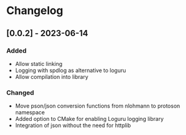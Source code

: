 # Changelog

## [0.0.2] - 2023-06-14
### Added
- Allow static linking
- Logging with spdlog as alternative to loguru
- Allow compilation into library

### Changed
- Move pson/json conversion functions from nlohmann to protoson namespace
- Added option to CMake for enabling Loguru logging library
- Integration of json without the need for httplib
